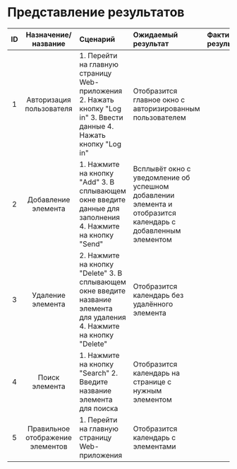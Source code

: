 # Представление результатов

| ID | Назначение/название | Сценарий | Ожидаемый результат | Фактический результат | Оценка |
|:---:|:---:|:---|:---|:---|:---|
| 1 | Авторизация пользователя | 1. Перейти на главную страницу Web-приложения 2. Нажать кнопку "Log in" 3. Ввести данные 4. Нажать кнопку "Log in" | Отобразится главное окно с авторизированным пользователем |  |  |
| 2 | Добавление элемента | 1. Нажмите на кнопку "Add" 3. В сплывающем окне введите данные для заполнения 4. Нажмите на кнопку "Send" | Всплывёт окно с уведомление об успешном добавлении элемента и отобразится календарь с добавленным элементом |  | |
| 3 | Удаление элемента | 2. Нажмите на кнопку "Delete" 3. В сплывающем окне введите название элемента для удаления 4. Нажмите на кнопку "Delete" |  Отобразится календарь без удалённого элемента |  |  |
| 4 | Поиск элемента | 1. Нажмите на кнопку "Search" 2. Введите название элемента для поиска |  Отобразится календарь на странице с нужным элементом |  |  |
| 5 | Правильное отображение элементов | 1. Перейти на главную страницу Web-приложения |  Отобразится календарь с элементами |  |  |
